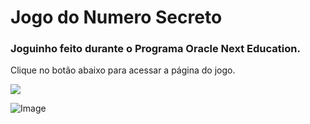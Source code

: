 # Jogo do Numero Secreto

### Joguinho feito durante o Programa Oracle Next Education.

Clique no botão abaixo para acessar a página do jogo. 

<a href="https://ravybomfim.github.io/Jogo-do-Numero-Secreto/">
   <img src="https://github.com/user-attachments/assets/b1c80d49-4d0e-47ba-be89-a4dd0d811544">
 <a/>

![Image](https://github.com/user-attachments/assets/6f5a4899-5c41-400f-99f6-f1369e767cd1)
 
<!-- <a href="https://ravybomfim.github.io/Jogo-do-Numero-Secreto/">Acessar página<a/> -->

<!-- style="background-color: fff#; width: 100px; height: 40px;" -->
